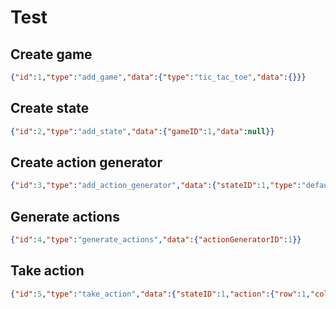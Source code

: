 # Test

## Create game
```json
{"id":1,"type":"add_game","data":{"type":"tic_tac_toe","data":{}}}
```

## Create state
```json
{"id":2,"type":"add_state","data":{"gameID":1,"data":null}}
```

## Create action generator
```json
{"id":3,"type":"add_action_generator","data":{"stateID":1,"type":"default","data":{}}}
```

## Generate actions
```json
{"id":4,"type":"generate_actions","data":{"actionGeneratorID":1}}
```

## Take action
```json
{"id":5,"type":"take_action","data":{"stateID":1,"action":{"row":1,"col":1}}}
```
